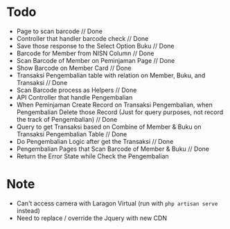 # Todo
- Page to scan barcode // Done
- Controller that handler barcode check // Done
- Save those response to the Select Option Buku // Done
- Barcode for Member from NISN Column // Done
- Scan Barcode of Member on Peminjaman Page // Done
- Show Barcode on Member Card // Done
- Transaksi Pengembalian table with relation on Member, Buku, and Transaksi // Done
- Scan Barcode process as Helpers // Done
- API Controller that handle Pengembalian
- When Peminjaman Create Record on Transaksi Pengembalian, when Pengembalian Delete those Record (Just for query purposes, not record the track of Pengembalian) // Done
- Query to get Transaksi based on Combine of Member & Buku on Transaksi Pengembalian Table // Done
- Do Pengembalian Logic after get the Transaksi // Done
- Pengembalian Pages that Scan Barcode of Member & Buku // Done
- Return the Error State while Check the Pengembalian

# Note
- Can't access camera with Laragon Virtual (run with `php artisan serve` instead)
- Need to replace / override the Jquery with new CDN
